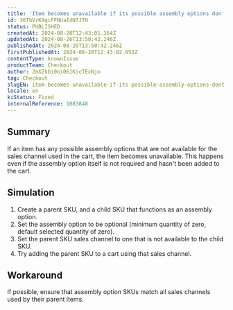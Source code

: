 ```yaml
---
title: 'Item becomes unavailable if its possible assembly options don''t match the cart sales channel'
id: 36TbVrK9qcFFNUaIdN7JTH
status: PUBLISHED
createdAt: 2024-08-20T12:43:01.364Z
updatedAt: 2024-08-26T13:50:42.246Z
publishedAt: 2024-08-26T13:50:42.246Z
firstPublishedAt: 2024-08-20T12:43:02.653Z
contentType: knownIssue
productTeam: Checkout
author: 2mXZkbi0oi061KicTExNjo
tag: Checkout
slugEN: item-becomes-unavailable-if-its-possible-assembly-options-dont-match-the-cart-sales-channel
locale: en
kiStatus: Fixed
internalReference: 1083848
---
```


## Summary


If an item has any possible assembly options that are not available for the sales channel used in the cart, the item becomes unavailable.
This happens even if the assembly option itself is not required and hasn't been added to the cart.


##

## Simulation



1. Create a parent SKU, and a child SKU that functions as an assembly option.
2. Set the assembly option to be optional (minimum quantity of zero, default selected quantity of zero).
3. Set the parent SKU sales channel to one that is not available to the child SKU.
4. Try adding the parent SKU to a cart using that sales channel.


##

## Workaround


If possible, ensure that assembly option SKUs match all sales channels used by their parent items.





